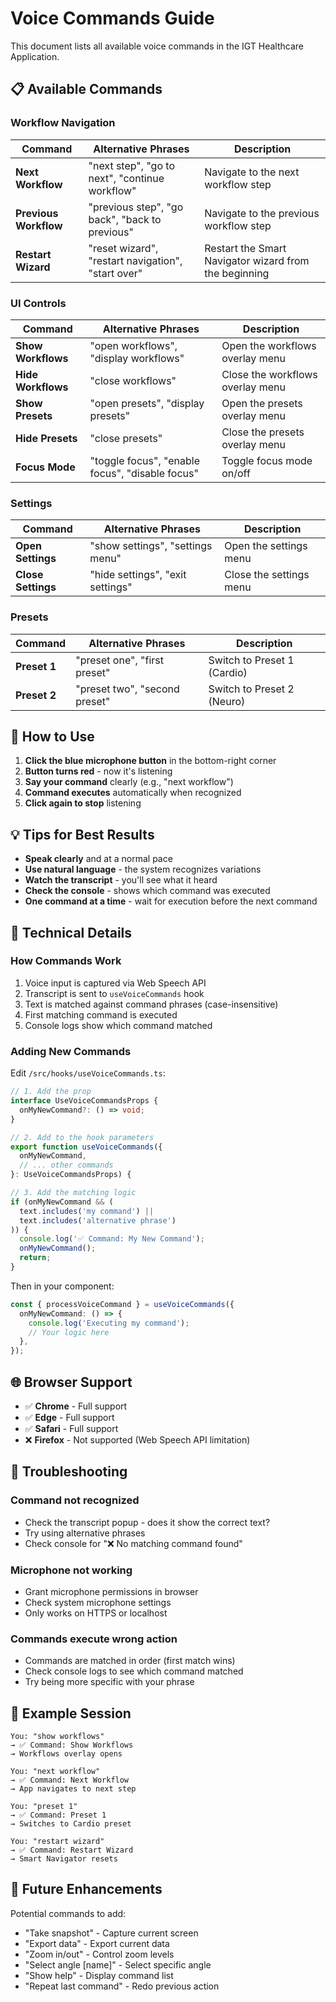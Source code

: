# Voice Commands Guide

This document lists all available voice commands in the IGT Healthcare Application.

## 📋 Available Commands

### Workflow Navigation

| Command | Alternative Phrases | Description |
|---------|-------------------|-------------|
| **Next Workflow** | "next step", "go to next", "continue workflow" | Navigate to the next workflow step |
| **Previous Workflow** | "previous step", "go back", "back to previous" | Navigate to the previous workflow step |
| **Restart Wizard** | "reset wizard", "restart navigation", "start over" | Restart the Smart Navigator wizard from the beginning |

### UI Controls

| Command | Alternative Phrases | Description |
|---------|-------------------|-------------|
| **Show Workflows** | "open workflows", "display workflows" | Open the workflows overlay menu |
| **Hide Workflows** | "close workflows" | Close the workflows overlay menu |
| **Show Presets** | "open presets", "display presets" | Open the presets overlay menu |
| **Hide Presets** | "close presets" | Close the presets overlay menu |
| **Focus Mode** | "toggle focus", "enable focus", "disable focus" | Toggle focus mode on/off |

### Settings

| Command | Alternative Phrases | Description |
|---------|-------------------|-------------|
| **Open Settings** | "show settings", "settings menu" | Open the settings menu |
| **Close Settings** | "hide settings", "exit settings" | Close the settings menu |

### Presets

| Command | Alternative Phrases | Description |
|---------|-------------------|-------------|
| **Preset 1** | "preset one", "first preset" | Switch to Preset 1 (Cardio) |
| **Preset 2** | "preset two", "second preset" | Switch to Preset 2 (Neuro) |

## 🎤 How to Use

1. **Click the blue microphone button** in the bottom-right corner
2. **Button turns red** - now it's listening
3. **Say your command** clearly (e.g., "next workflow")
4. **Command executes** automatically when recognized
5. **Click again to stop** listening

## 💡 Tips for Best Results

- **Speak clearly** and at a normal pace
- **Use natural language** - the system recognizes variations
- **Watch the transcript** - you'll see what it heard
- **Check the console** - shows which command was executed
- **One command at a time** - wait for execution before the next command

## 🔧 Technical Details

### How Commands Work

1. Voice input is captured via Web Speech API
2. Transcript is sent to `useVoiceCommands` hook
3. Text is matched against command phrases (case-insensitive)
4. First matching command is executed
5. Console logs show which command matched

### Adding New Commands

Edit `/src/hooks/useVoiceCommands.ts`:

```typescript
// 1. Add the prop
interface UseVoiceCommandsProps {
  onMyNewCommand?: () => void;
}

// 2. Add to the hook parameters
export function useVoiceCommands({
  onMyNewCommand,
  // ... other commands
}: UseVoiceCommandsProps) {

// 3. Add the matching logic
if (onMyNewCommand && (
  text.includes('my command') ||
  text.includes('alternative phrase')
)) {
  console.log('✅ Command: My New Command');
  onMyNewCommand();
  return;
}
```

Then in your component:

```typescript
const { processVoiceCommand } = useVoiceCommands({
  onMyNewCommand: () => {
    console.log('Executing my command');
    // Your logic here
  },
});
```

## 🌐 Browser Support

- ✅ **Chrome** - Full support
- ✅ **Edge** - Full support
- ✅ **Safari** - Full support
- ❌ **Firefox** - Not supported (Web Speech API limitation)

## 🐛 Troubleshooting

### Command not recognized
- Check the transcript popup - does it show the correct text?
- Try using alternative phrases
- Check console for "❌ No matching command found"

### Microphone not working
- Grant microphone permissions in browser
- Check system microphone settings
- Only works on HTTPS or localhost

### Commands execute wrong action
- Commands are matched in order (first match wins)
- Check console logs to see which command matched
- Try being more specific with your phrase

## 📝 Example Session

```
You: "show workflows"
→ ✅ Command: Show Workflows
→ Workflows overlay opens

You: "next workflow"
→ ✅ Command: Next Workflow
→ App navigates to next step

You: "preset 1"
→ ✅ Command: Preset 1
→ Switches to Cardio preset

You: "restart wizard"
→ ✅ Command: Restart Wizard
→ Smart Navigator resets
```

## 🎯 Future Enhancements

Potential commands to add:
- "Take snapshot" - Capture current screen
- "Export data" - Export current data
- "Zoom in/out" - Control zoom levels
- "Select angle [name]" - Select specific angle
- "Show help" - Display command list
- "Repeat last command" - Redo previous action
